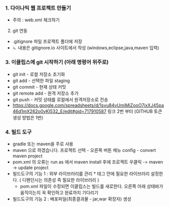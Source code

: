 ### 1. 다이나믹 웹 프로젝트 만들기
* 주의 : web.xml 체크하기
2. git 연동
* .gitignore 파일 프로젝트 폴더에 저장
* 	ㄴ 내용은 gitignore.io 사이트에서 작성
(windows,eclipse,java,maven 입력)

### 3. 이클립스에 git 시작하기 (아래 명령어 위주로)
* git init	- 로컬 저장소 초기화
* git add	- 선택한 파일 staging
* git commit	- 현재 상태 커밋
* git remote add	- 원격 저장소 추가
* git push	- 커밋 상태를 로컬에서 원격저장소로 전송	
* https://docs.google.com/spreadsheets/d/1svu84vUmiMjZooO7ixXJ45pa46d1mX262o0yKI532_E/edit#gid=717910587 링크 2번 부터
(GITHUB 토큰 생성 방법은 1번)

### 4. 빌드 도구
* gradle 또는 maven을 주로 사용
* maven 으로 하겠습니다.
프로젝트 선택 - 오른쪽 버튼 메뉴 config - convert maven project
* pom.xml 의 오류는 run as 에서 maven install 후에 프로젝트 우클릭 -> maven -> update project
* 빌드도구의 기능 1 : 외부 라이브러리를 관리
	*<dependencies></dependencies> 태그 안에 필요한 라이브러리 설정한다. ( 디펜던시는 의존성 즉 필요한 라이브러리 )
	* pom.xml 파일이 수정되면 이클립스는 빌드를 새로한다. 오른쪽 아래 상태바가 움직이는지 꼭 확인하고 완료까지 기다리기
*  빌드도구의 기능 2 : 배포파일(최종결과물 - jar,war 확장자) 생성
